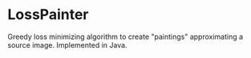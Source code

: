 # LossPainter
Greedy loss minimizing algorithm to create "paintings" approximating a source image. Implemented in Java.
